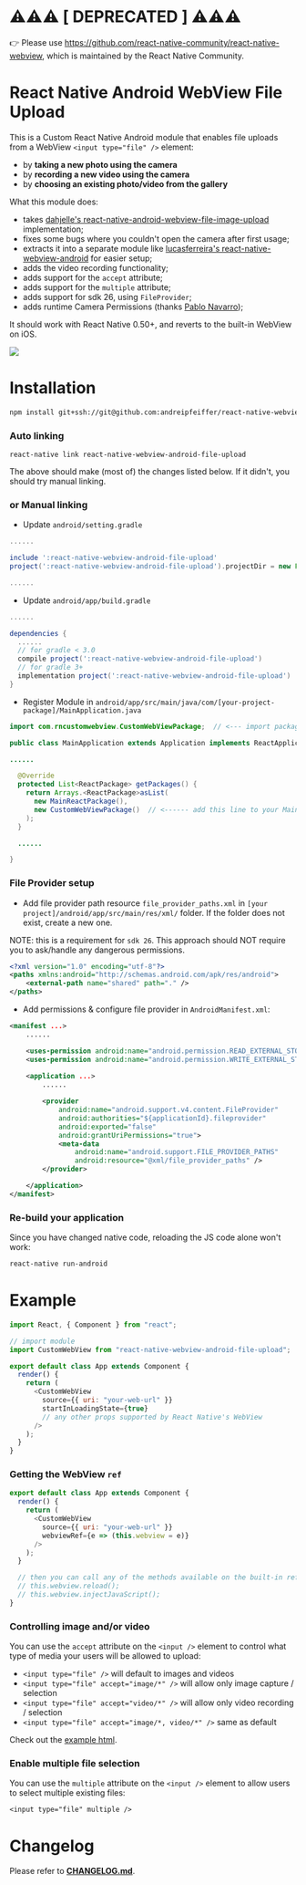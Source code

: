 # ⚠️⚠️⚠️ [ DEPRECATED ] ⚠️⚠️⚠️

👉 Please use https://github.com/react-native-community/react-native-webview, which is maintained by the React Native Community.

# React Native Android WebView File Upload

This is a Custom React Native Android module that enables file uploads from a WebView `<input type="file" />` element:

* by __taking a new photo using the camera__
* by __recording a new video using the camera__
* by __choosing an existing photo/video from the gallery__

What this module does:

* takes [dahjelle's react-native-android-webview-file-image-upload][dahjelle] implementation;
* fixes some bugs where you couldn't open the camera after first usage;
* extracts it into a separate module like [lucasferreira's react-native-webview-android][lucasferreira] for easier setup;
* adds the video recording functionality;
* adds support for the `accept` attribute;
* adds support for the `multiple` attribute;
* adds support for sdk 26, using `FileProvider`;
* adds runtime Camera Permissions (thanks [Pablo Navarro](https://github.com/Zjarr));

It should work with React Native 0.50+, and reverts to the built-in WebView on iOS.

![](https://github.com/andreipfeiffer/react-native-webview-android-file-upload/blob/master/docs/preview.gif)

# Installation

```bash
npm install git+ssh://git@github.com:andreipfeiffer/react-native-webview-android-file-upload.git
```

### Auto linking

```
react-native link react-native-webview-android-file-upload
```

The above should make (most of) the changes listed below. If it didn't, you should try manual linking.

### or Manual linking

* Update `android/setting.gradle`

```gradle
......

include ':react-native-webview-android-file-upload'
project(':react-native-webview-android-file-upload').projectDir = new File(rootProject.projectDir, '../node_modules/react-native-webview-android-file-upload/android')

......
```

* Update `android/app/build.gradle`

```gradle
......

dependencies {
  ......
  // for gradle < 3.0
  compile project(':react-native-webview-android-file-upload')
  // for gradle 3+
  implementation project(':react-native-webview-android-file-upload')
}
```

* Register Module in `android/app/src/main/java/com/[your-project-package]/MainApplication.java`

```java
import com.rncustomwebview.CustomWebViewPackage;  // <--- import package

public class MainApplication extends Application implements ReactApplication {

......

  @Override
  protected List<ReactPackage> getPackages() {
    return Arrays.<ReactPackage>asList(
      new MainReactPackage(),
      new CustomWebViewPackage()  // <------ add this line to your MainApplication class
    ); 
  }

  ......

}
```

### File Provider setup

* Add file provider path resource `file_provider_paths.xml` in `[your project]/android/app/src/main/res/xml/` folder. If the folder does not exist, create a new one.

NOTE: this is a requirement for `sdk 26`. This approach should NOT require you to ask/handle any dangerous permissions.

```xml
<?xml version="1.0" encoding="utf-8"?>
<paths xmlns:android="http://schemas.android.com/apk/res/android">
    <external-path name="shared" path="." />
</paths>
```

* Add permissions & configure file provider in `AndroidManifest.xml`:

```xml
<manifest ...>
    ......

    <uses-permission android:name="android.permission.READ_EXTERNAL_STORAGE" />
    <uses-permission android:name="android.permission.WRITE_EXTERNAL_STORAGE" />
          
    <application ...>
        ......

        <provider
            android:name="android.support.v4.content.FileProvider"
            android:authorities="${applicationId}.fileprovider"
            android:exported="false"
            android:grantUriPermissions="true">
            <meta-data
                android:name="android.support.FILE_PROVIDER_PATHS"
                android:resource="@xml/file_provider_paths" />
        </provider>

    </application>
</manifest>
```

### Re-build your application

Since you have changed native code, reloading the JS code alone won't work:

```bash
react-native run-android
```

# Example
```javascript
import React, { Component } from "react";

// import module
import CustomWebView from "react-native-webview-android-file-upload";

export default class App extends Component {
  render() {
    return (
      <CustomWebView
        source={{ uri: "your-web-url" }}
        startInLoadingState={true}
        // any other props supported by React Native's WebView
      />
    );
  }
}
```

### Getting the WebView `ref`
```javascript
export default class App extends Component {
  render() {
    return (
      <CustomWebView
        source={{ uri: "your-web-url" }}
        webviewRef={e => (this.webview = e)}
      />
    );
  }

  // then you can call any of the methods available on the built-in ref, like:
  // this.webview.reload();
  // this.webview.injectJavaScript();
}
```

### Controlling image and/or video

You can use the `accept` attribute on the `<input />` element to control what type of media your users will be allowed to upload:

* `<input type="file" />` will default to images and videos
* `<input type="file" accept="image/*" />` will allow only image capture / selection
* `<input type="file" accept="video/*" />` will allow only video recording / selection
* `<input type="file" accept="image/*, video/*" />` same as default

Check out the [example html][example].

### Enable multiple file selection

You can use the `multiple` attribute on the `<input />` element to allow users to select multiple existing files:

```
<input type="file" multiple />
```

# Changelog

Please refer to __[CHANGELOG.md](CHANGELOG.md)__.

[dahjelle]: https://github.com/dahjelle/react-native-android-webview-file-image-upload
[lucasferreira]: https://github.com/lucasferreira/react-native-webview-android
[example]: https://andreipfeiffer.github.io/react-native-webview-android-file-upload/index.html
